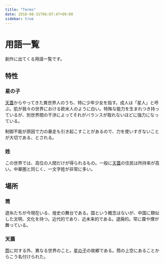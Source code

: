 ```yaml
---
title: "Terms"
date: 2018-08-31T06:07:47+09:00
sidebar: true
---
```


# 用語一覧 #
創作に出てくる用語一覧です。
<!--more-->

## 特性 ##

### 星の子 ###
[天蓋](#天蓋)からやってきた異世界人のうち、特に少年少女を指す。成人は「星人」と呼ぶ。肌が我々の世界における欧米人のように白い。特殊な能力を生まれつき持っているが、別世界間の干渉によってそれがバランスが取れないほどに強力になっている。

制御不能が原因で力の暴走も引き起こすことがあるので、力を使いすぎないことが大切である、とされる。

### 姓 ###
この世界では、高位の人間だけが得られるもの。一般に[天蓋](#天蓋)の住民は所持率が高い。中華圏と同じく、一文字姓が非常に多い。

## 場所 ##

### 筒 ###

遊糸たちが今現在いる、煌史の舞台である。国という概念はないが、中国に類似した文明、文化を持つ。近代的であり、近未来的である。退廃的。常に霧や煙が舞っている。

### 天蓋 ###

[筒](#筒)に対する外、異なる世界のこと。[星の子](#星の子)の故郷である。筒の上空にあることからこう名付けられた。
